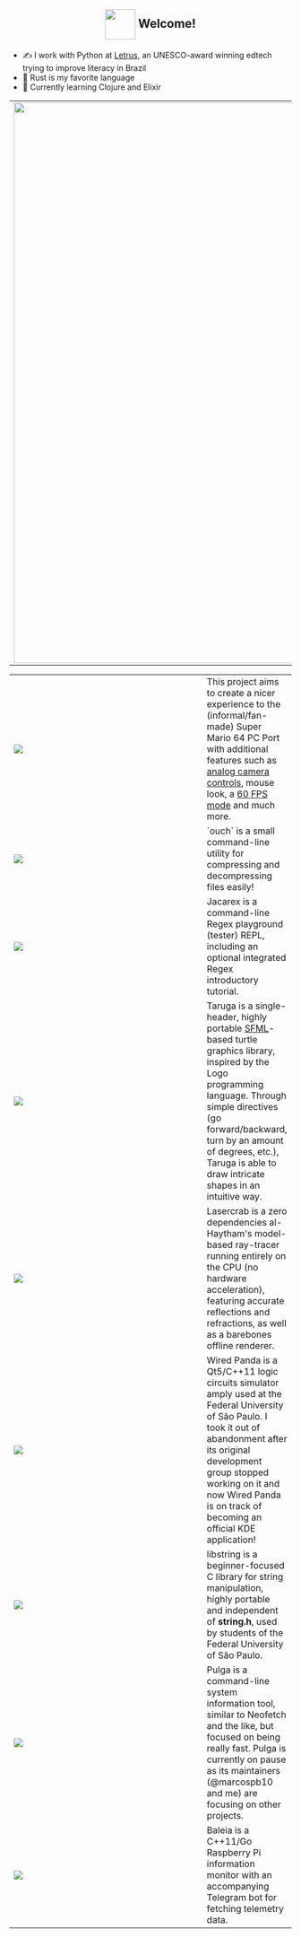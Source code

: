 
<h2 align="center"><img align="center" src="https://64.media.tumblr.com/c9ccc2e473906c84bb0327f152a4f859/tumblr_p5xbgx3Ypi1swlmkqo1_400.png" height="54px" />  Welcome!</h2>


- ✍️ I work with Python at [Letrus](https://www.letrus.com.br/), an UNESCO-award winning edtech trying to improve literacy in Brazil
- 🦀 Rust is my favorite language
- 📖 Currently learning Clojure and Elixir

<table>     
  <tr>
    <td><a href="https://github.com/vrmiguel"><img src="https://github-readme-stats.vercel.app/api/top-langs/?username=vrmiguel&layout=compact&langs_count=10&hide=css,m4,c,html,javascript&bg_color=90,5c252d,090300&title_color=fff&text_color=fff" width="1000"/></a></td>
    <td>
      Rust, C, C++ and Python are the languages I am most comfortable with.<br><br>I'm really interested in functional programming languages! <br>The ones I'm  learning right now are Haskell, Clojure and Elixir.<br><br>C was excluded from the list to the left.
    </td>
  </tr>
<tr>

<table>
  <tr>
    <td width=430px><a href="https://github.com/sm64pc/sm64ex"><img src="https://github-readme-stats.vercel.app/api/pin/?username=sm64pc&repo=sm64ex&bg_color=90,5c252d,090300&title_color=fff&text_color=fff&theme=dark" /></a></td>
    <td>
      This project aims to create a nicer experience to the (informal/fan-made) Super Mario 64 PC Port with additional features such as <a href="https://github.com/vrmiguel/sm64-analog-camera">analog camera controls</a>, mouse look, a <a href="https://github.com/sm64pc/sm64ex/blob/nightly/enhancements/60fps_ex.patch">60 FPS mode</a> and much more.
    </td>
  </tr>
  
  <tr>
    <td><a href="https://github.com/vrmiguel/ouch"><img src="https://github-readme-stats.vercel.app/api/pin/?username=vrmiguel&repo=ouch&bg_color=90,5c252d,090300&title_color=fff&text_color=fff&theme=dark" /></a></td>
    <td>
        `ouch` is a small command-line utility for compressing and decompressing files easily!
    </td>
  </tr>


  <tr>
    <td><a href="https://github.com/vrmiguel/jacarex"><img src="https://github-readme-stats.vercel.app/api/pin/?username=vrmiguel&repo=jacarex&bg_color=90,5c252d,090300&title_color=fff&text_color=fff&theme=dark" /></a></td>
    <td>
        Jacarex is a command-line Regex playground (tester) REPL, including an optional integrated Regex introductory tutorial.
    </td>
  </tr>

  <tr>
    <td><a href="https://github.com/vrmiguel/taruga"><img src="https://github-readme-stats.vercel.app/api/pin/?username=vrmiguel&repo=taruga&bg_color=90,5c252d,090300&title_color=fff&text_color=fff&theme=dark" /></a></td>
    <td>
        Taruga is a single-header, highly portable <a href="https://www.sfml-dev.org/">SFML</a>-based turtle graphics library, inspired by the Logo programming language. Through simple directives (go forward/backward, turn by an amount of degrees, etc.), Taruga is able to draw intricate shapes in an intuitive way.
    </td>
  </tr>

  <tr>
    <td><a href="https://github.com/vrmiguel/lasercrab"><img src="https://github-readme-stats.vercel.app/api/pin/?username=vrmiguel&repo=lasercrab&bg_color=90,5c252d,090300&title_color=fff&text_color=fff&theme=dark" /></a></td>
    <td>
      Lasercrab is a zero dependencies al-Haytham's model-based ray-tracer running entirely on the CPU (no hardware acceleration), featuring accurate reflections and refractions, as well as a barebones offline renderer.
    </td>
  </tr>

  <tr>
    <td><a href="https://github.com/GIBIS-UNIFESP/wiredpanda"><img src="https://github-readme-stats.vercel.app/api/pin/?username=GIBIS-UNIFESP&repo=wiredpanda&bg_color=90,5c252d,090300&title_color=fff&text_color=fff&theme=dark" /></a></td>
    <td>
      Wired Panda is a Qt5/C++11 logic circuits simulator amply used at the Federal University of São Paulo. I took it out of abandonment after its original development group stopped working on it and now Wired Panda is on track of becoming an official KDE application!
    </td>
  </tr>
  

  <tr>
    <td><a href="https://github.com/carmesim/libstring"><img src="https://github-readme-stats.vercel.app/api/pin/?username=carmesim&repo=libstring&bg_color=90,5c252d,090300&title_color=fff&text_color=fff&theme=dark" /></a></td>
    <td>
      libstring is a beginner-focused C library for string manipulation, highly portable and independent of <b>string.h</b>, used by students of the Federal University of São Paulo.
    </td>
  </tr>
  
  <tr>
    <td><a href="https://github.com/carmesim/pulga"><img src="https://github-readme-stats.vercel.app/api/pin/?username=carmesim&repo=pulga&bg_color=90,5c252d,090300&title_color=fff&text_color=fff&theme=dark" /></a></td>
    <td>
      Pulga is a command-line system information tool, similar to Neofetch and the like, but focused on being really fast. Pulga is currently on pause as its maintainers (@marcospb10 and me) are focusing on other projects.
    </td>
  </tr>

  <tr>
    <td><a href="https://github.com/vrmiguel/baleia"><img src="https://github-readme-stats.vercel.app/api/pin/?username=vrmiguel&repo=baleia&bg_color=90,5c252d,090300&title_color=fff&text_color=fff&theme=dark" /></a></td>
    <td>
      Baleia is a C++11/Go Raspberry Pi information monitor with an accompanying Telegram bot for fetching telemetry data.
    </td>
  </tr>
</table>
